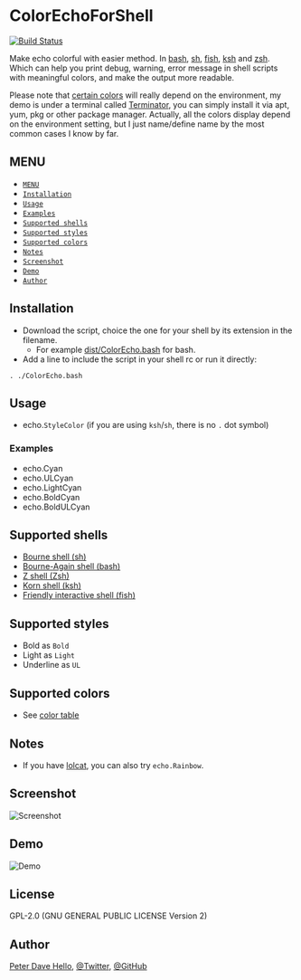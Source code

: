 # ColorEchoForShell

[![Build Status](https://travis-ci.org/PeterDaveHello/ColorEchoForShell.svg?branch=master)](https://travis-ci.org/PeterDaveHello/ColorEchoForShell)

Make echo colorful with easier method. In [bash](https://www.gnu.org/software/bash/), [sh](https://en.wikipedia.org/wiki/Bourne_shell), [fish](http://fishshell.com/), [ksh](http://www.kornshell.com/) and [zsh](http://www.zsh.org/). Which can help you print debug, warning, error message in shell scripts with meaningful colors, and make the output more readable.

Please note that [certain colors](https://github.com/PeterDaveHello/ColorEchoForShell/blob/master/color%20table.txt#L9-L12) will really depend on the environment, my demo is under a terminal called [Terminator](http://gnometerminator.blogspot.com/p/introduction.html), you can simply install it via apt, yum, pkg or other package manager. Actually, all the colors display depend on the environment setting, but I just name/define name by the most common cases I know by far.

## MENU

* [`MENU`](#menu)
* [`Installation`](#installation)
* [`Usage`](#usage)
* [`Examples`](#examples)
* [`Supported shells`](#supported-shells)
* [`Supported styles`](#supported-styles)
* [`Supported colors`](#supported-colors)
* [`Notes`](#notes)
* [`Screenshot`](#screenshot)
* [`Demo`](#demo)
* [`Author`](#author)

## Installation

* Download the script, choice the one for your shell by its extension in the filename.
  * For example [dist/ColorEcho.bash](https://cdn.rawgit.com/PeterDaveHello/ColorEchoForShell/v0.0.7/dist/ColorEcho.bash) for bash.
* Add a line to include the script in your shell rc or run it directly:

`. ./ColorEcho.bash`

## Usage

* echo.`StyleColor` (if you are using `ksh`/`sh`, there is no `.` dot symbol)

### Examples

* echo.Cyan
* echo.ULCyan
* echo.LightCyan
* echo.BoldCyan
* echo.BoldULCyan

## Supported shells

* [Bourne shell (sh)](https://en.wikipedia.org/wiki/Bourne_shell)
* [Bourne-Again shell (bash)](https://www.gnu.org/software/bash/)
* [Z shell (Zsh)](http://zsh.sourceforge.net/)
* [Korn shell (ksh)](http://www.kornshell.org/)
* [Friendly interactive shell (fish)](http://fishshell.com/)

## Supported styles

* Bold as `Bold`
* Light as `Light`
* Underline as `UL`

## Supported colors

* See [color table](https://github.com/PeterDaveHello/ColorEchoForShell/blob/master/color%20table.txt)

## Notes

* If you have [lolcat](https://github.com/busyloop/lolcat), you can also try `echo.Rainbow`.

## Screenshot

![Screenshot](Demo.png)

## Demo

![Demo](Demo.gif)

## License

GPL-2.0 (GNU GENERAL PUBLIC LICENSE Version 2)

## Author

[Peter Dave Hello](https://www.peterdavehello.org/), [@Twitter](https://twitter.com/PeterDaveHello), [@GitHub](https://github.com/PeterDaveHello)
